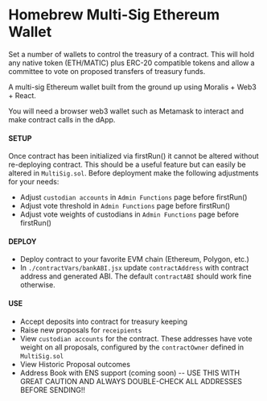 # Homebrew Multi-Sig Ethereum Wallet
Set a number of wallets to control the treasury of a contract. This will hold any native token (ETH/MATIC) plus ERC-20 compatible tokens and allow a committee to vote on proposed transfers of treasury funds. 

A multi-sig Ethereum wallet built from the ground up using Moralis + Web3 + React.

You will need a browser web3 wallet such as Metamask to interact and make contract calls in the dApp. 



#### SETUP

Once contract has been initialized via firstRun() it cannot be altered without re-deploying contract. This should be a useful feature but can easily be altered in `MultiSig.sol`. Before deployment make the following adjustments for your needs: 

* Adjust `custodian accounts` in `Admin Functions` page before firstRun()
* Adjust vote threshold in `Admin Functions` page before firstRun()
* Adjust vote weights of custodians in `Admin Functions` page before firstRun() 



#### DEPLOY
* Deploy contract to your favorite EVM chain (Ethereum, Polygon, etc.)
* In `./contractVars/bankABI.jsx` update `contractAddress` with contract address and generated ABI. The default `contractABI` should work fine otherwise.

#### USE
* Accept deposits into contract for treasury keeping
* Raise new proposals for `receipients`
* View `custodian accounts` for the contract. These addresses have vote weight on all proposals, configured by the `contractOwner` defined in `MultiSig.sol`
* View Historic Proposal outcomes
* Address Book with ENS support (coming soon) -- USE THIS WITH GREAT CAUTION AND ALWAYS DOUBLE-CHECK ALL ADDRESSES BEFORE SENDING!!
